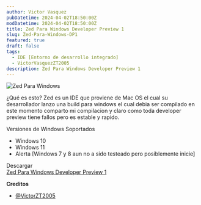 ```yaml
---
author: Victor Vasquez
pubDatetime: 2024-04-02T18:50:00Z
modDatetime: 2024-04-02T18:50:00Z
title: Zed Para Windows Developer Preview 1
slug: Zed-Para-Windows-DP1
featured: true
draft: false
tags:
  - IDE [Entorno de desarrollo integrado]
  - VictorVasquezZT2005
description: Zed Para Windows Developer Preview 1
---
```

<Image src="https://raw.githubusercontent.com/VictorVasquezZT2005/ZTForum-Cloud/main/img/posts/zed.jpg" alt="Zed Para Windows"/>

¿Qué es esto?
Zed es un IDE que proviene de Mac OS el cual su desarrollador lanzo una build para windows el cual debia ser compilado en este momento comparto mi compilacion y claro como toda developer preview tiene fallos pero es estable y rapido.


Versiones de Windows Soportados
- Windows 10
- Windows 11
- Alerta [Windows 7 y 8 aun no a sido testeado pero posiblemente inicie]

Descargar
<br>
<a href="https://github.com/VictorVasquezZT2005/Zed-Windows/releases/tag/Zed-Para-Windows-Developer-Preview-1">Zed Para Windows Developer Preview 1</a>

<strong>Creditos</strong>
- <a href="https://t.me/VictorZT2005">@VictorZT2005</a>
